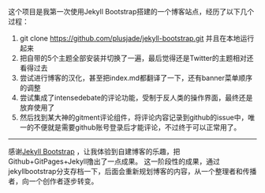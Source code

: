 这个项目是我第一次使用Jekyll Bootstrap搭建的一个博客站点，经历了以下几个过程：
1. git clone https://github.com/plusjade/jekyll-bootstrap.git 并且在本地运行起来
2. 把自带的5个主题全部安装并切换了一遍，最后觉得还是Twitter的主题相对还看得过去
3. 尝试进行博客的汉化，甚至把index.md都翻译了一下，还有banner菜单顺序的调整
4. 尝试集成了intensedebate的评论功能，受制于反人类的操作界面，最终还是放弃使用了
5. 然后找到某大神的gitment评论组件，将评论内容记录到github的issue中，唯一的不便就是需要github账号登录后才能评论，不过终于可以正常用了。
---
感谢[Jekyll Bootstrap](http://jekyllbootstrap.com) ，让我体验到自建博客的乐趣，把Github+GitPages+Jekyll撸出了一点成果。
这一阶段性的成果，通过jekyllbootstrap分支存档一下，后面会重新规划博客的内容，从一个整理者和传播者，向一个创作者逐步转变。
